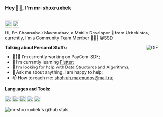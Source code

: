 ### Hey 👋🏽, I'm mr-shoxruxbek

<br/>
<a href="https://www.linkedin.com/in/shoxrux-makhmudov-13b2a6166/">
  <img align="left" alt="mr-shoxruxbek's LinkdeIN" width="22px" src="https://cdn.jsdelivr.net/npm/simple-icons@v3/icons/linkedin.svg" />
</a>
<a href="https://t.me/MrShoxruxbek">
  <img align="left" alt="Abhishek's Telegram" width="22px" src="https://cdn.jsdelivr.net/npm/simple-icons@v3/icons/telegram.svg" />
</a>
<br />




Hi, I'm Shoxruxbek Maxmudoov, a Mobile Developer 🚀 from Uzbekistan, currently, I'm a Community Team Member 🙍🏽‍♂️ [@SSD](https://github.com/orgs/Single-Solid-Software-development/dashboard)

  <img align="right" alt="GIF" src="https://media.giphy.com/media/836HiJc7pgzy8iNXCn/giphy.gif" />
  
**Talking about Personal Stuffs:**

- 👨🏽‍💻 I’m currently working on PayCom-SDK;
- 🌱 I’m currently learning [Flutter](https://www.flutter.com/); 
- 🤔 I’m looking for help with Data Structures and Algorithms;
- 💬 Ask me about anything, I am happy to help;
- 📫 How to reach me: shohruh.maxmudov@mail.ru;

**Languages and Tools:**  

<code><img height="20" src="https://www.jrebel.com/sites/rebel/files/image/2019-11/image-blog-jvm-languages-report-extended-interview-with-kotlin-creator-andrey-breslav.jpg"></code>
<code><img height="20" src="https://hsto.org/webt/0e/rn/j0/0ernj0wwnqnwdejls6zvzjup5k8.png"></code>
<code><img height="20" src="https://i.stack.imgur.com/9E2Gd.png"></code>
<code><img height="20" src="https://pluralsight.imgix.net/paths/python-7be70baaac.png"></code>
<code><img height="20" src="https://upload.wikimedia.org/wikipedia/commons/7/7a/C_Sharp_logo.svg"></code>


![mr-shoxruxbek's github stats](https://github-readme-stats.vercel.app/api?username=mr-shoxruxbek&show_icons=true&hide_border=true)


